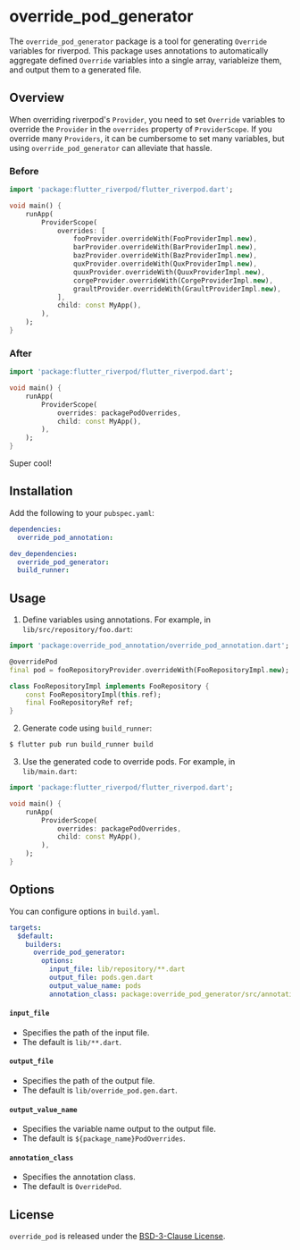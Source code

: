 # override_pod_generator

The `override_pod_generator` package is a tool for generating `Override` variables for riverpod. This package uses annotations to automatically aggregate defined `Override` variables into a single array, variableize them, and output them to a generated file.

## Overview

When overriding riverpod's `Provider`, you need to set `Override` variables to override the `Provider` in the `overrides` property of `ProviderScope`. If you override many `Providers`, it can be cumbersome to set many variables, but using `override_pod_generator` can alleviate that hassle.

### Before

```dart
import 'package:flutter_riverpod/flutter_riverpod.dart';

void main() {
    runApp(
        ProviderScope(
            overrides: [
                fooProvider.overrideWith(FooProviderImpl.new),
                barProvider.overrideWith(BarProviderImpl.new),
                bazProvider.overrideWith(BazProviderImpl.new),
                quxProvider.overrideWith(QuxProviderImpl.new),
                quuxProvider.overrideWith(QuuxProviderImpl.new),
                corgeProvider.overrideWith(CorgeProviderImpl.new),
                graultProvider.overrideWith(GraultProviderImpl.new),
            ],
            child: const MyApp(),
        ),
    );
}
```

### After

```dart
import 'package:flutter_riverpod/flutter_riverpod.dart';

void main() {
    runApp(
        ProviderScope(
            overrides: packagePodOverrides,
            child: const MyApp(),
        ),
    );
}
```

Super cool!

## Installation

Add the following to your `pubspec.yaml`:

```yaml
dependencies:
  override_pod_annotation:

dev_dependencies:
  override_pod_generator:
  build_runner:
```

## Usage

1. Define variables using annotations. For example, in `lib/src/repository/foo.dart`:

```dart
import 'package:override_pod_annotation/override_pod_annotation.dart';

@overridePod
final pod = fooRepositoryProvider.overrideWith(FooRepositoryImpl.new);

class FooRepositoryImpl implements FooRepository {
    const FooRepositoryImpl(this.ref);
    final FooRepositoryRef ref;
}
```

2. Generate code using `build_runner`:

```sh
$ flutter pub run build_runner build
```

3. Use the generated code to override pods. For example, in `lib/main.dart`:

```dart
import 'package:flutter_riverpod/flutter_riverpod.dart';

void main() {
    runApp(
        ProviderScope(
            overrides: packagePodOverrides,
            child: const MyApp(),
        ),
    );
}
```

## Options

You can configure options in `build.yaml`.

```yaml
targets:
  $default:
    builders:
      override_pod_generator:
        options:
          input_file: lib/repository/**.dart
          output_file: pods.gen.dart
          output_value_name: pods
          annotation_class: package:override_pod_generator/src/annotation.dart#Pods
```

#### `input_file`

- Specifies the path of the input file.
- The default is `lib/**.dart`.

#### `output_file`

- Specifies the path of the output file.
- The default is `lib/override_pod.gen.dart`.

#### `output_value_name`

- Specifies the variable name output to the output file.
- The default is `${package_name}PodOverrides`.

#### `annotation_class`

- Specifies the annotation class.
- The default is `OverridePod`.

## License

`override_pod` is released under the [BSD-3-Clause License](./LICENSE).
